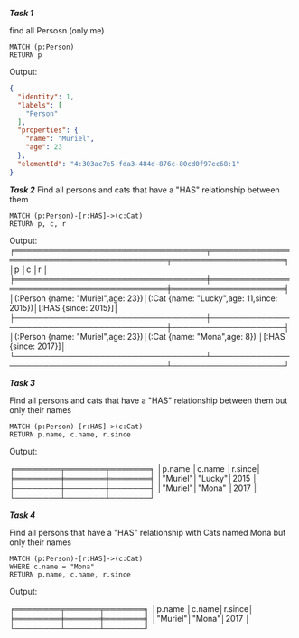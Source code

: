 ***Task 1***

find all Persosn (only me)

```
MATCH (p:Person)
RETURN p
```

Output:
```json
{
  "identity": 1,
  "labels": [
    "Person"
  ],
  "properties": {
    "name": "Muriel",
    "age": 23
  },
  "elementId": "4:303ac7e5-fda3-484d-876c-80cd0f97ec68:1"
}
```

***Task 2***
Find all persons and cats that have a "HAS" relationship between them

```
MATCH (p:Person)-[r:HAS]->(c:Cat)
RETURN p, c, r
```

Output:
╒══════════════════════════════════╤══════════════════════════════════════════╤════════════════════╕
│p                                 │c                                         │r                   │
╞══════════════════════════════════╪══════════════════════════════════════════╪════════════════════╡
│(:Person {name: "Muriel",age: 23})│(:Cat {name: "Lucky",age: 11,since: 2015})│[:HAS {since: 2015}]│
├──────────────────────────────────┼──────────────────────────────────────────┼────────────────────┤
│(:Person {name: "Muriel",age: 23})│(:Cat {name: "Mona",age: 8})              │[:HAS {since: 2017}]│
└──────────────────────────────────┴──────────────────────────────────────────┴────────────────────┘

***Task 3***

Find all persons and cats that have a "HAS" relationship between them but only their names

```
MATCH (p:Person)-[r:HAS]->(c:Cat)
RETURN p.name, c.name, r.since
```

Output:

╒════════╤═══════╤═══════╕
│p.name  │c.name │r.since│
╞════════╪═══════╪═══════╡
│"Muriel"│"Lucky"│2015   │
├────────┼───────┼───────┤
│"Muriel"│"Mona" │2017   │
└────────┴───────┴───────┘

***Task 4***

Find all persons that have a "HAS" relationship with Cats named Mona but only their names

```
MATCH (p:Person)-[r:HAS]->(c:Cat)
WHERE c.name = "Mona"
RETURN p.name, c.name, r.since
```

Output:

╒════════╤══════╤═══════╕
│p.name  │c.name│r.since│
╞════════╪══════╪═══════╡
│"Muriel"│"Mona"│2017   │
└────────┴──────┴───────┘